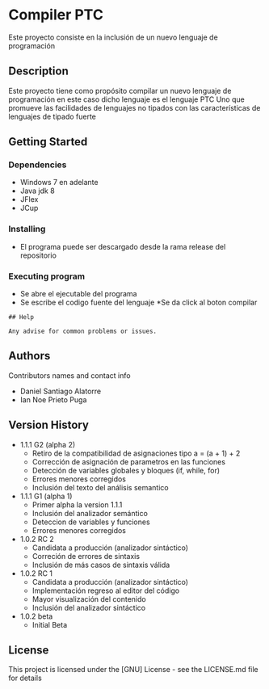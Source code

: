 # Compiler PTC

Este proyecto consiste en la inclusión de un nuevo lenguaje de programación

## Description

Este proyecto tiene como propósito compilar un nuevo lenguaje
de programación en este caso dicho lenguaje es el lenguaje PTC
Uno que promueve las facilidades de lenguajes no tipados con las
características de lenguajes de tipado fuerte 

## Getting Started

### Dependencies

* Windows 7 en adelante
* Java jdk 8
* JFlex
* JCup

### Installing

* El programa puede ser descargado desde la rama release del repositorio

### Executing program

* Se abre el ejecutable del programa
* Se escribe el codigo fuente del lenguaje
*Se da click al boton compilar
```
## Help

Any advise for common problems or issues.
```

## Authors

Contributors names and contact info

* Daniel Santiago Alatorre 
* Ian Noe Prieto Puga

## Version History
* 1.1.1 G2 (alpha 2)
    * Retiro de la compatibilidad de asignaciones tipo a = (a + 1) + 2
    * Corrección de asignación de parametros en las funciones
    * Detección de variables globales y bloques (if, while, for)
    * Errores menores corregidos 
    * Inclusión del texto del análisis semantico
* 1.1.1 G1 (alpha 1)
    * Primer alpha la version 1.1.1
    * Inclusión del analizador semántico 
    * Deteccion de variables y funciones
    * Errores menores corregidos 
* 1.0.2 RC 2
    * Candidata a producción (analizador sintáctico)
    * Correción de errores de sintaxis 
    * Inclusión de más casos de sintaxis válida
* 1.0.2 RC 1
    * Candidata a producción (analizador sintáctico)
    * Implementación regreso al editor del código
    * Mayor visualización del contenido
    * Inclusión del analizador sintáctico
* 1.0.2 beta
    * Initial Beta

## License

This project is licensed under the [GNU] License - see the LICENSE.md file for details
